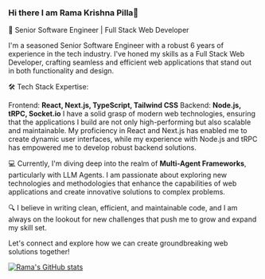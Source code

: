 ### Hi there I am Rama Krishna Pilla👋

🚀 Senior Software Engineer | Full Stack Web Developer 

I'm a seasoned Senior Software Engineer with a robust 6 years of experience in the tech industry. I've honed my skills as a Full Stack Web Developer, crafting seamless and efficient web applications that stand out in both functionality and design.

🛠️ Tech Stack Expertise:

Frontend: **React, Next.js, TypeScript, Tailwind CSS**
Backend: **Node.js, tRPC, Socket.io**
I have a solid grasp of modern web technologies, ensuring that the applications I build are not only high-performing but also scalable and maintainable. My proficiency in React and Next.js has enabled me to create dynamic user interfaces, while my experience with Node.js and tRPC has empowered me to develop robust backend solutions.

💻 Currently, I'm diving deep into the realm of **Multi-Agent Frameworks**, particularly with LLM Agents. I am passionate about exploring new technologies and methodologies that enhance the capabilities of web applications and create innovative solutions to complex problems.

🔍 I believe in writing clean, efficient, and maintainable code, and I am always on the lookout for new challenges that push me to grow and expand my skill set.

Let's connect and explore how we can create groundbreaking web solutions together!

[![Rama's GitHub stats](https://github-readme-stats.vercel.app/api?username=Arrekhey)](https://github.com/Arrekhey/github-readme-stats)


<!--
**Arrekhey/Arrekhey** is a ✨ _special_ ✨ repository because its `README.md` (this file) appears on your GitHub profile.

Here are some ideas to get you started:

- 🔭 I’m currently working on ...
- 🌱 I’m currently learning ...
- 👯 I’m looking to collaborate on ...
- 🤔 I’m looking for help with ...
- 💬 Ask me about ...
- 📫 How to reach me: ...
- 😄 Pronouns: ...
- ⚡ Fun fact: ...
-->
